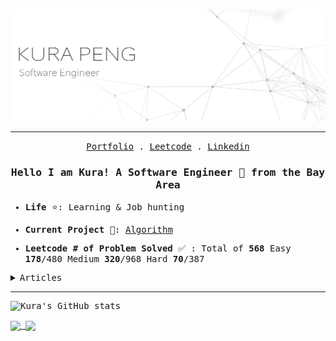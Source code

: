 
![image](./image/banner.jpg)

<hr/>

<p align="center">
  <samp>
    <a href="http://sayakura.github.io/">Portfolio</a> .
    <a href="https://leetcode.com/midokura/">Leetcode</a> .
    <a href="https://www.linkedin.com/in/kurapeng/">Linkedin</a>
  </samp>
</p>


<h3 align="center">
  <samp>
    Hello I am Kura!  
    A Software Engineer 🤖️ from the Bay Area
  </samp>
</h3>
<samp>
  
- **Life** ⭐: Learning & Job hunting


- **Current Project** 📘: [Algorithm](https://github.com/sayakura/AlgoCollection) 


- **Leetcode # of Problem Solved** ✅ : Total of **568**     Easy **178**/480 Medium **320**/968 Hard **70**/387
  
<details>
  <summary><samp>Articles</samp></summary>
  
- [Leetcode Contest 237](https://sayakura.github.io/posts/lcwc237/)
 
</details>
 
---

![Kura's GitHub stats](https://github-readme-stats.vercel.app/api?username=kura&show_icons=true&theme=buefy&include_all_commits=true)


<a href="https://sayakura.github.io">
  <img align="center" src="https://github-readme-stats.vercel.app/api/top-langs/?username=sayakura&layout=compact&theme=buefy" />
</a>
<a href="https://sayakura.github.io">
  <img align="center" src="https://github-readme-stats.vercel.app/api/wakatime?username=sayakura&theme=buefy" />
</a>

